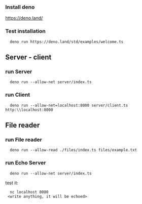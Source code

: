 
### Install deno
  https://deno.land/

### Test installation
```
  deno run https://deno.land/std/examples/welcome.ts
```

## Server - client

### run Server 
```
  deno run --allow-net server/index.ts
```

### run Client
```
  deno run --allow-net=localhost:8000 server/client.ts http:\\localhost:8000
```

## File reader

### run File reader

```
  deno run --allow-read ./files/index.ts files/example.txt
```

### run Echo Server  
```
  deno run --allow-net server/index.ts
```

test it:

```
  nc localhost 8080
 <write anything, it will be echoed>
```